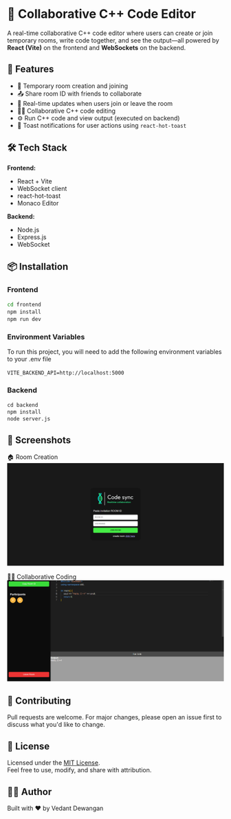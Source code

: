 # 🧠 Collaborative C++ Code Editor

A real-time collaborative C++ code editor where users can create or join temporary rooms, write code together, and see the output—all powered by **React (Vite)** on the frontend and **WebSockets** on the backend.

## 🚀 Features

- 🔐 Temporary room creation and joining
- 📤 Share room ID with friends to collaborate
- 👥 Real-time updates when users join or leave the room
- 🧑‍💻 Collaborative C++ code editing
- ⚙️ Run C++ code and view output (executed on backend)
- 🔔 Toast notifications for user actions using `react-hot-toast`

## 🛠️ Tech Stack

**Frontend:**
- React + Vite
- WebSocket client
- react-hot-toast
- Monaco Editor

**Backend:**
- Node.js
- Express.js
- WebSocket 

## 📦 Installation

### Frontend

```bash
cd frontend
npm install
npm run dev
```


### Environment Variables

To run this project, you will need to add the following environment variables to your .env file

`VITE_BACKEND_API=http://localhost:5000`


### Backend

```
cd backend
npm install
node server.js
```

## 📸 Screenshots

🏠 Room Creation
![Room Creation](https://github.com/VedantDewangan/Code-Sync/blob/main/frontend/src/assets/Screenshot%202025-08-03%20215936.png)

👨‍💻 Collaborative Coding
![Collaborative Editor](https://github.com/VedantDewangan/Code-Sync/blob/main/frontend/src/assets/Screenshot%202025-08-03%20220005.png)

## 🤝 Contributing

Pull requests are welcome. For major changes, please open an issue first to discuss what you'd like to change.

## 📄 License

Licensed under the [MIT License](LICENSE).  
Feel free to use, modify, and share with attribution.

## 👨‍💻 Author
Built with ❤️ by Vedant Dewangan
